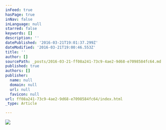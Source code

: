 ```yaml
---
inFeed: true
hasPage: true
inNav: false
inLanguage: null
starred: false
keywords: []
description: ''
datePublished: '2016-03-21T19:01:37.299Z'
dateModified: '2016-03-21T19:00:46.553Z'
title: ''
author: []
sourcePath: _posts/2016-03-21-ff08a241-73c9-4ae2-9d68-e7098584fc64.md
published: true
authors: []
publisher:
  name: null
  domain: null
  url: null
  favicon: null
url: ff08a241-73c9-4ae2-9d68-e7098584fc64/index.html
_type: Article

---
```

![](https://s3-us-west-2.amazonaws.com/the-grid-img/p/c5148139cadd769e2e293a126fda2e677d29d58b.jpg)
